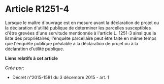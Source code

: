 # Article R1251-4

Lorsque le maître d'ouvrage est en mesure avant la déclaration de projet ou la déclaration d'utilité publique de déterminer
les parcelles susceptibles d'être grevées d'une servitude mentionnée à l'article L. 1251-3 ainsi que la liste des
propriétaires, l'enquête parcellaire peut être faite en même temps que l'enquête publique préalable à la déclaration de
projet ou à la déclaration d'utilité publique.

**Liens relatifs à cet article**

_Créé par_:

  - Décret n°2015-1581 du 3 décembre 2015 - art. 1
